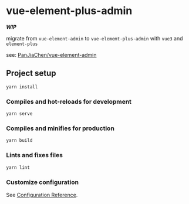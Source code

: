 # vue-element-plus-admin

_**WIP**_

migrate from `vue-element-admin` to `vue-elememt-plus-admin` with `vue3` and `element-plus`

see: [PanJiaChen/vue-element-admin](https://github.com/PanJiaChen/vue-element-admin)
## Project setup
```
yarn install
```

### Compiles and hot-reloads for development
```
yarn serve
```

### Compiles and minifies for production
```
yarn build
```

### Lints and fixes files
```
yarn lint
```

### Customize configuration
See [Configuration Reference](https://cli.vuejs.org/config/).
